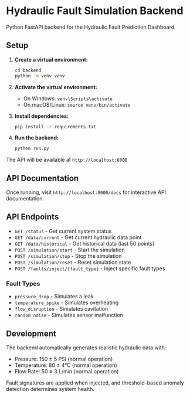 
# Hydraulic Fault Simulation Backend

Python FastAPI backend for the Hydraulic Fault Prediction Dashboard.

## Setup

1. **Create a virtual environment:**
   ```bash
   cd backend
   python -m venv venv
   ```

2. **Activate the virtual environment:**
   - On Windows: `venv\Scripts\activate`
   - On macOS/Linux: `source venv/bin/activate`

3. **Install dependencies:**
   ```bash
   pip install -r requirements.txt
   ```

4. **Run the backend:**
   ```bash
   python run.py
   ```

The API will be available at `http://localhost:8000`

## API Documentation

Once running, visit `http://localhost:8000/docs` for interactive API documentation.

## API Endpoints

- `GET /status` - Get current system status
- `GET /data/current` - Get current hydraulic data point
- `GET /data/historical` - Get historical data (last 50 points)
- `POST /simulation/start` - Start the simulation
- `POST /simulation/stop` - Stop the simulation
- `POST /simulation/reset` - Reset simulation state
- `POST /faults/inject/{fault_type}` - Inject specific fault types

### Fault Types
- `pressure_drop` - Simulates a leak
- `temperature_spike` - Simulates overheating
- `flow_disruption` - Simulates cavitation
- `random_noise` - Simulates sensor malfunction

## Development

The backend automatically generates realistic hydraulic data with:
- Pressure: 150 ± 5 PSI (normal operation)
- Temperature: 80 ± 4°C (normal operation)
- Flow Rate: 50 ± 3 L/min (normal operation)

Fault signatures are applied when injected, and threshold-based anomaly detection determines system health.
